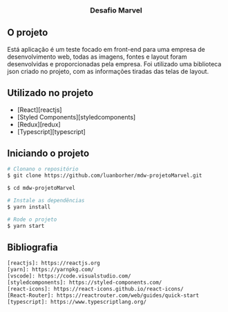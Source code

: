 <h3 align="center"> 
	Desafio Marvel
</h3>

## O projeto

Está aplicação é um teste focado em front-end para uma empresa de desenvolvimento web, todas as imagens, fontes e layout foram desenvolvidas e proporcionadas pela empresa. Foi utilizado uma biblioteca json criado no projeto, com as informações tiradas das telas de layout.

## Utilizado no projeto

- [React][reactjs]
- [Styled Components][styledcomponents]
- [Redux][redux]
- [Typescript][typescript]

## Iniciando o projeto

```bash
# Clonano o repositório
$ git clone https://github.com/luanborher/mdw-projetoMarvel.git

$ cd mdw-projetoMarvel

# Instale as dependências
$ yarn install

# Rode o projeto
$ yarn start
```

## Bibliografia

```bash
[reactjs]: https://reactjs.org
[yarn]: https://yarnpkg.com/
[vscode]: https://code.visualstudio.com/
[styledcomponents]: https://styled-components.com/
[react-icons]: https://react-icons.github.io/react-icons/
[React-Router]: https://reactrouter.com/web/guides/quick-start
[typescript]: https://www.typescriptlang.org/
```
